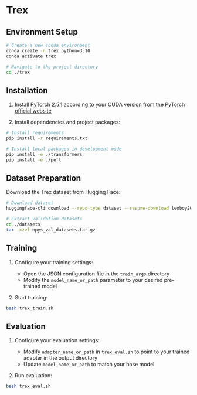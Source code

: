 # Trex

## Environment Setup

```bash
# Create a new conda environment
conda create -n trex python=3.10
conda activate trex

# Navigate to the project directory
cd ./trex
```

## Installation

1. Install PyTorch 2.5.1 according to your CUDA version from the [PyTorch official website](https://pytorch.org/get-started/locally/)

2. Install dependencies and project packages:
```bash
# Install requirements
pip install -r requirements.txt

# Install local packages in development mode
pip install -e ./transformers
pip install -e ./peft
```

## Dataset Preparation

Download the Trex dataset from Hugging Face:
```bash
# Download dataset
huggingface-cli download --repo-type dataset --resume-download leoboy20/trex_dataset --local-dir datasets

# Extract validation datasets
cd ./datasets
tar -xzvf npys_val_datasets.tar.gz
```

## Training

1. Configure your training settings:
   - Open the JSON configuration file in the `train_args` directory
   - Modify the `model_name_or_path` parameter to your desired pre-trained model

2. Start training:
```bash
bash trex_train.sh
```

## Evaluation

1. Configure your evaluation settings:
   - Modify `adapter_name_or_path` in `trex_eval.sh` to point to your trained adapter in the output directory
   - Update `model_name_or_path` to match your base model

2. Run evaluation:
```bash
bash trex_eval.sh
```


